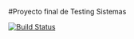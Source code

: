 #Proyecto final de Testing Sistemas

[![Build Status](https://travis-ci.com/Arbupa/Poke_Chio.svg?branch=master)](https://travis-ci.com/Arbupa/Poke_Chio)
